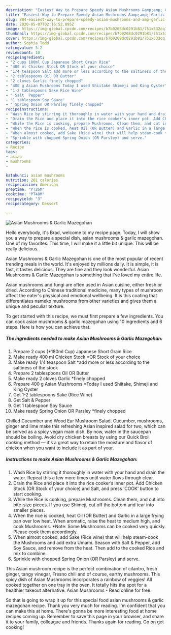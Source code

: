 ```yaml
---
description: "Easiest Way to Prepare Speedy Asian Mushrooms &amp;amp; Garlic Mazegohan"
title: "Easiest Way to Prepare Speedy Asian Mushrooms &amp;amp; Garlic Mazegohan"
slug: 804-easiest-way-to-prepare-speedy-asian-mushrooms-and-amp-garlic-mazegohan
date: 2020-05-07T02:16:52.895Z
image: https://img-global.cpcdn.com/recipes/b7b0268dc0291b81/751x532cq70/asian-mushrooms-garlic-mazegohan-recipe-main-photo.jpg
thumbnail: https://img-global.cpcdn.com/recipes/b7b0268dc0291b81/751x532cq70/asian-mushrooms-garlic-mazegohan-recipe-main-photo.jpg
cover: https://img-global.cpcdn.com/recipes/b7b0268dc0291b81/751x532cq70/asian-mushrooms-garlic-mazegohan-recipe-main-photo.jpg
author: Sophia Todd
ratingvalue: 3.2
reviewcount: 10
recipeingredient:
- "2 cups 180ml Cup Japanese Short Grain Rice"
- "400 ml Chicken Stock OR Stock of your choice"
- "1/4 teaspoon Salt add more or less according to the saltiness of the stock"
- "2 tablespoons Oil OR Butter"
- "2 cloves Garlic finely chopped"
- "400 g Asian Mushrooms Today I used Shiitake Shimeji and King Oyster"
- "1-2 tablespoons Sake Rice Wine"
- " Salt  Pepper"
- "1 tablespoon Soy Sauce"
- " Spring Onion OR Parsley finely chopped"
recipeinstructions:
- "Wash Rice by stirring it thoroughly in water with your hand and drain the water. Repeat this a few more times until water flows through clear."
- "Drain the Rice and place it into the rice cooker’s inner pot. Add Chicken Stock (OR Stock of your choice) and Salt, and press ‘COOK’ button to start cooking."
- "While the Rice is cooking, prepare Mushrooms. Clean them, and cut into bite-size pieces. If you use Shimeji, cut off the bottom and tear into smaller pieces."
- "When the rice is cooked, heat Oil (OR Butter) and Garlic in a large frying pan over low heat. When aromatic, raise the heat to medium high, and cook Mushrooms. *Note: Some Mushrooms can be cooked very quickly. Please cook them accordingly."
- "When almost cooked, add Sake (Rice wine) that will help steam-cook the Mushrooms and add extra Umami. Season with Salt &amp; Pepper, add Soy Sauce, and remove from the heat. Then add to the cooked Rice and mix to combine."
- "Sprinkle with chopped Spring Onion (OR Parsley) and serve."
categories:
- Recipe
tags:
- asian
- mushrooms
- 

katakunci: asian mushrooms  
nutrition: 201 calories
recipecuisine: American
preptime: "PT26M"
cooktime: "PT48M"
recipeyield: "3"
recipecategory: Dessert

---
```



![Asian Mushrooms &amp; Garlic Mazegohan](https://img-global.cpcdn.com/recipes/b7b0268dc0291b81/751x532cq70/asian-mushrooms-garlic-mazegohan-recipe-main-photo.jpg)

Hello everybody, it's Brad, welcome to my recipe page. Today, I will show you a way to prepare a special dish, asian mushrooms &amp; garlic mazegohan. One of my favorites. This time, I will make it a little bit unique. This will be really delicious.

Asian Mushrooms &amp; Garlic Mazegohan is one of the most popular of recent trending meals in the world. It's enjoyed by millions daily. It is simple, it is fast, it tastes delicious. They are fine and they look wonderful. Asian Mushrooms &amp; Garlic Mazegohan is something that I've loved my entire life.

Asian mushrooms and fungi are often used in Asian cuisine, either fresh or dried. According to Chinese traditional medicine, many types of mushroom affect the eater&#39;s physical and emotional wellbeing. It is this coating that differentiates nameko mushrooms from other varieties and gives them a unique and peculiar texture.


To get started with this recipe, we must first prepare a few ingredients. You can cook asian mushrooms &amp; garlic mazegohan using 10 ingredients and 6 steps. Here is how you can achieve that.

<!--inarticleads1-->

##### The ingredients needed to make Asian Mushrooms &amp; Garlic Mazegohan:

1. Prepare 2 cups (*180ml Cup) Japanese Short Grain Rice
1. Make ready 400 ml Chicken Stock *OR Stock of your choice
1. Make ready 1/4 teaspoon Salt *add more or less according to the saltiness of the stock
1. Prepare 2 tablespoons Oil OR Butter
1. Make ready 2 cloves Garlic *finely chopped
1. Prepare 400 g Asian Mushrooms *Today I used Shiitake, Shimeji and King Oyster
1. Get 1-2 tablespoons Sake (Rice Wine)
1. Get  Salt &amp; Pepper
1. Get 1 tablespoon Soy Sauce
1. Make ready  Spring Onion OR Parsley *finely chopped


Chilled Cucumber and Wood Ear Mushroom Salad. Cucumber, mushrooms, ginger and lime make this refreshing Asian inspired salad for two, which can be served as a spicy vegan main dish. By now, water in the saucepan should be boiling. Avoid dry chicken breasts by using our Quick Broil cooking method — it&#39;s a great way to retain the moisture and flavor of chicken when you want to include it as part of your. 

<!--inarticleads2-->

##### Instructions to make Asian Mushrooms &amp; Garlic Mazegohan:

1. Wash Rice by stirring it thoroughly in water with your hand and drain the water. Repeat this a few more times until water flows through clear.
1. Drain the Rice and place it into the rice cooker’s inner pot. Add Chicken Stock (OR Stock of your choice) and Salt, and press ‘COOK’ button to start cooking.
1. While the Rice is cooking, prepare Mushrooms. Clean them, and cut into bite-size pieces. If you use Shimeji, cut off the bottom and tear into smaller pieces.
1. When the rice is cooked, heat Oil (OR Butter) and Garlic in a large frying pan over low heat. When aromatic, raise the heat to medium high, and cook Mushrooms. *Note: Some Mushrooms can be cooked very quickly. Please cook them accordingly.
1. When almost cooked, add Sake (Rice wine) that will help steam-cook the Mushrooms and add extra Umami. Season with Salt &amp; Pepper, add Soy Sauce, and remove from the heat. Then add to the cooked Rice and mix to combine.
1. Sprinkle with chopped Spring Onion (OR Parsley) and serve.


This Asian mushroom recipe is the perfect combination of cilantro, fresh ginger, tangy vinegar, Fresno chili and of course, earthy mushrooms. This spicy dish of Asian Mushrooms incorporates a rainbow of veggies! All cooked together on one tray in the oven. It totally hits the spot for a healthier takeout alternative. Asian Mushrooms - Read online for free. 

So that is going to wrap it up for this special food asian mushrooms &amp; garlic mazegohan recipe. Thank you very much for reading. I'm confident that you can make this at home. There's gonna be more interesting food at home recipes coming up. Remember to save this page in your browser, and share it to your family, colleague and friends. Thanks again for reading. Go on get cooking!
